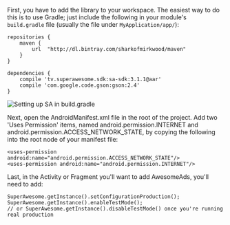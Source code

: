 First, you have to add the library to your workspace. The easiest way to do this is to use Gradle; just include the following in your module's `build.gradle` file (usually the file under `MyApplication/app/`):

```
repositories {
    maven {
        url  "http://dl.bintray.com/sharkofmirkwood/maven"
    }
}

dependencies {
    compile 'tv.superawesome.sdk:sa-sdk:3.1.1@aar'
    compile 'com.google.code.gson:gson:2.4'
}
```

![](img/android_gradle_setup.png "Setting up SA in build.gradle")

Next, open the AndroidManifest.xml file in the root of the project. Add two 'Uses Permission' items, named android.permission.INTERNET and android.permission.ACCESS_NETWORK_STATE, by copying the following into the root node of your manifest file:

```
<uses-permission android:name="android.permission.ACCESS_NETWORK_STATE"/>
<uses-permission android:name="android.permission.INTERNET"/>

```

Last, in the Activity or Fragment you'll want to add AwesomeAds, you'll need to add:

```
SuperAwesome.getInstance().setConfigurationProduction();
SuperAwesome.getInstance().enableTestMode();
// or SuperAwesome.getInstance().disableTestMode() once you're running real production

```
